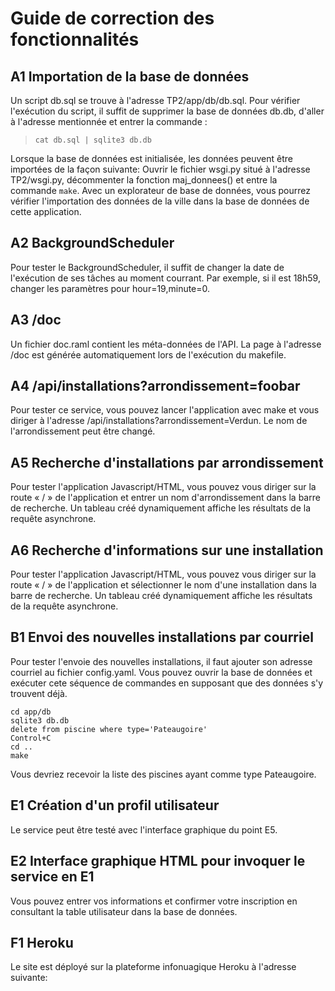 # Guide de correction des fonctionnalités

## A1 Importation de la base de données
Un script db.sql se trouve à l'adresse TP2/app/db/db.sql. Pour vérifier l'exécution du script, il suffit de supprimer la base de données db.db, d'aller à l'adresse mentionnée et entrer la commande :
> ```cat db.sql | sqlite3 db.db```
>
Lorsque la base de données est initialisée, les données peuvent être importées de la façon suivante: Ouvrir le fichier wsgi.py situé à l'adresse TP2/wsgi.py, décommenter la fonction maj_donnees() et entre la commande ```make```. Avec un explorateur de base de données, vous pourrez vérifier l'importation des données de la ville dans la base de données de cette application.

## A2 BackgroundScheduler
Pour tester le BackgroundScheduler, il suffit de changer la date de l'exécution de ses tâches au moment courrant. Par exemple, si il est 18h59, changer les paramètres pour hour=19,minute=0.

## A3 /doc
Un fichier doc.raml contient les méta-données de l'API. La page à l'adresse /doc est générée automatiquement lors de l'exécution du makefile.

## A4 /api/installations?arrondissement=foobar
Pour tester ce service, vous pouvez lancer l'application avec make et vous diriger à l'adresse /api/installations?arrondissement=Verdun. Le nom de l'arrondissement peut être changé.

## A5 Recherche d'installations par arrondissement
Pour tester l'application Javascript/HTML, vous pouvez vous diriger sur la route « / » de l'application et entrer un nom d'arrondissement dans la barre de recherche. Un tableau créé dynamiquement affiche les résultats de la requête asynchrone.

## A6 Recherche d'informations sur une installation
Pour tester l'application Javascript/HTML, vous pouvez vous diriger sur la route « / » de l'application et sélectionner le nom d'une installation dans la barre de recherche. Un tableau créé dynamiquement affiche les résultats de la requête asynchrone.

## B1 Envoi des nouvelles installations par courriel
Pour tester l'envoie des nouvelles installations, il faut ajouter son adresse courriel au fichier config.yaml. Vous pouvez ouvrir la base de données et exécuter cete séquence de commandes en supposant que des données s'y trouvent déjà.

```
cd app/db
sqlite3 db.db
delete from piscine where type='Pateaugoire'
Control+C
cd ..
make
```
Vous devriez recevoir la liste des piscines ayant comme type Pateaugoire.

## E1 Création d'un profil utilisateur
Le service peut être testé avec l'interface graphique du point E5.

## E2 Interface graphique HTML pour invoquer le service en E1
Vous pouvez entrer vos informations et confirmer votre inscription en consultant la table utilisateur dans la base de données.

## F1 Heroku
Le site est déployé sur la plateforme infonuagique Heroku à l'adresse suivante: 

